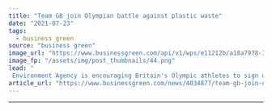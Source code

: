 ```yaml
---
title: "Team GB join Olympian battle against plastic waste"
date: "2021-07-23"
tags: 
  - business green
source: "business green"
image_url: "https://www.businessgreen.com/api/v1/wps/e11212b/a18a7978-398d-4ae2-80ed-419c5ec657e7/3/Team-GB-flyer-with-blurred-face-185x114.png"
image_fp: "/assets/img/post_thumbnails/44.png"
lead: "
 Environment Agency is encouraging Britain's Olympic athletes to sign up to the 'Big Plastic Pledge' via a flyer in their official Tokyo 2020 kit bags ..."
article_url: "https://www.businessgreen.com/news/4034877/team-gb-join-olympian-battle-plastic-waste"
---
```


---
